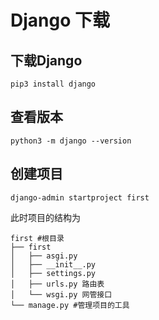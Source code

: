 # Django 下载


## 下载Django
`pip3 install django`
## 查看版本
`python3 -m django --version`

## 创建项目
`django-admin startproject first`

此时项目的结构为
```shell
first #根目录
├── first
│   ├── asgi.py
│   ├── __init__.py
│   ├── settings.py 
│   ├── urls.py 路由表
│   └── wsgi.py 网管接口
└── manage.py #管理项目的工具
```